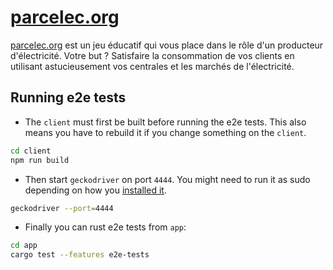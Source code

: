 # [parcelec.org](https://parcelec.org)

[parcelec.org](https://parcelec.org) est un jeu éducatif qui vous place dans le
rôle d'un producteur d'électricité. Votre but ? Satisfaire la consommation de
vos clients en utilisant astucieusement vos centrales et les marchés de
l'électricité.

## Running e2e tests

- The `client` must first be built before running the e2e tests. This also means
  you have to rebuild it if you change something on the `client`.

```sh
cd client
npm run build
```

- Then start `geckodriver` on port `4444`. You might need to run it as sudo
  depending on how you
  [installed it](https://github.com/mozilla/geckodriver?tab=readme-ov-file#installation).

```sh
geckodriver --port=4444
```

- Finally you can rust e2e tests from `app`:

```sh
cd app
cargo test --features e2e-tests
```

